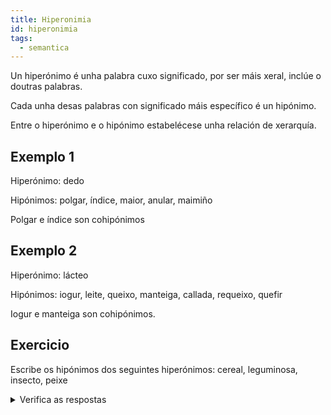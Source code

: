 ```yaml
---
title: Hiperonimia
id: hiperonimia
tags:
  - semantica
---
```

Un hiperónimo é unha palabra cuxo significado, por ser máis xeral, inclúe o doutras palabras.

Cada unha desas palabras con significado máis específico é un hipónimo.

Entre o hiperónimo e o hipónimo estabelécese unha relación de xerarquía.

## Exemplo 1

Hiperónimo: dedo

Hipónimos: polgar, índice, maior, anular, maimiño

Polgar e índice son cohipónimos

## Exemplo 2

Hiperónimo: lácteo

Hipónimos: iogur, leite, queixo, manteiga, callada, requeixo, quefir

Iogur e manteiga son cohipónimos.

## Exercicio

Escribe os hipónimos dos seguintes hiperónimos: cereal, leguminosa, insecto, peixe

<details> <summary>Verifica as respostas</summary>

Hiperónimo: cereal

Hipónimos:  trigo, centeo, cebada ou orxo, avea, millo, espelta

\---

Hiperónimo: leguminosa

Hipónimos: lentella, garavanzo, chícharo, feixón verde, faba, tirabeque

\---

Hiperónimo: insecto

Hipónimos: mosca, mosquito, avespa, abella, tabán, xoaniña, avespa asiática

\---

Hiperónimos: peixe

Hipónimos: xarda, pescada, peixe sapo, sardiña, xurelo, robaliza, dourada, salmón, ollomol, rapante ou meiga

</details>